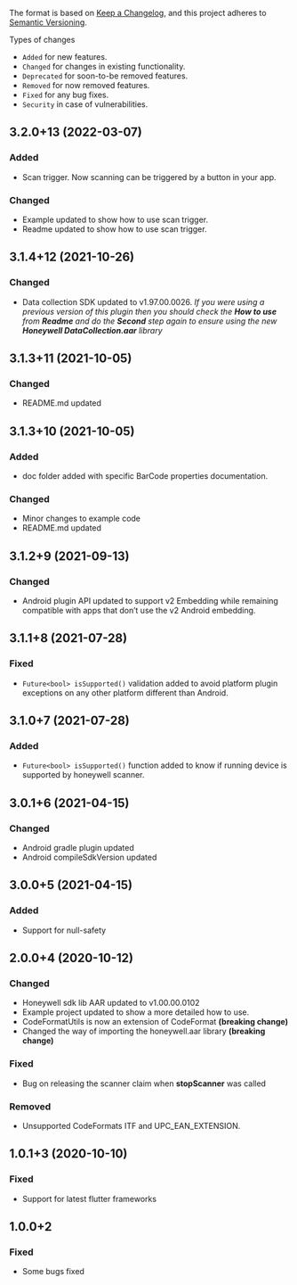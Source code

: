 The format is based on [Keep a Changelog](https://keepachangelog.com/en/1.0.0/),
and this project adheres to [Semantic Versioning](https://semver.org/spec/v2.0.0.html).

Types of changes
- `Added` for new features.
- `Changed` for changes in existing functionality.
- `Deprecated` for soon-to-be removed features.
- `Removed` for now removed features.
- `Fixed` for any bug fixes.
- `Security` in case of vulnerabilities.

## 3.2.0+13 (2022-03-07)  
### Added
- Scan trigger. Now scanning can be triggered by a button in your app.

### Changed
- Example updated to show how to use scan trigger.
- Readme updated to show how to use scan trigger.

## 3.1.4+12 (2021-10-26)  
### Changed  
- Data collection SDK updated to v1.97.00.0026. *If you were using a previous version of this plugin then you should check the **How to use** from **Readme** and do the **Second** step again to ensure using the new **Honeywell DataCollection.aar** library*

## 3.1.3+11 (2021-10-05)
### Changed
- README.md updated

## 3.1.3+10 (2021-10-05)
### Added
- doc folder added with specific BarCode properties documentation.

### Changed
- Minor changes to example code
- README.md updated

## 3.1.2+9 (2021-09-13)
### Changed
- Android plugin API updated to support v2 Embedding while remaining compatible with apps that don’t use the v2 Android embedding.

## 3.1.1+8 (2021-07-28)
### Fixed
- `Future<bool> isSupported()` validation added to avoid platform plugin exceptions on any other platform different than Android.

## 3.1.0+7 (2021-07-28)
### Added
- `Future<bool> isSupported()` function added to know if running device is supported by honeywell scanner.

## 3.0.1+6 (2021-04-15)
### Changed
- Android gradle plugin updated
- Android compileSdkVersion updated

## 3.0.0+5 (2021-04-15)
### Added
- Support for null-safety

## 2.0.0+4 (2020-10-12)
### Changed
- Honeywell sdk lib AAR updated to v1.00.00.0102
- Example project updated to show a more detailed how to use.
- CodeFormatUtils is now an extension of CodeFormat **(breaking change)**
- Changed the way of importing the honeywell.aar library **(breaking change)**

### Fixed
- Bug on releasing the scanner claim when **stopScanner** was called

### Removed
- Unsupported CodeFormats ITF and UPC_EAN_EXTENSION.

## 1.0.1+3 (2020-10-10)
### Fixed
- Support for latest flutter frameworks

## 1.0.0+2
### Fixed
- Some bugs fixed